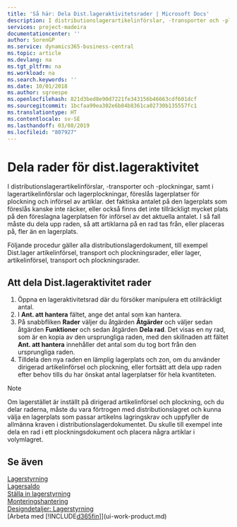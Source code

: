 ```yaml
---
title: 'Så här: Dela Dist.lageraktivitetsrader | Microsoft Docs'
description: I distributionslagerartikelinförslar, -transporter och -plockningar, samt i lagerartikelinförslar och lagerplockningar, föreslås lagerplatser för plockning och införsel av artiklar. det faktiska antalet på den lagerplats som föreslås kanske inte räcker, eller också finns det inte tillräckligt mycket plats på den föreslagna lagerplatsen för införsel av det aktuella antalet. I så fall måste du dela upp raden, så att artiklarna på en rad tas från, eller placeras på, fler än en lagerplats.
services: project-madeira
documentationcenter: ''
author: SorenGP
ms.service: dynamics365-business-central
ms.topic: article
ms.devlang: na
ms.tgt_pltfrm: na
ms.workload: na
ms.search.keywords: ''
ms.date: 10/01/2018
ms.author: sgroespe
ms.openlocfilehash: 821d3bed8e90d7221fe343156b46663cdf601dcf
ms.sourcegitcommit: 1bcfaa99ea302e6b84b8361ca02730b135557fc1
ms.translationtype: HT
ms.contentlocale: sv-SE
ms.lasthandoff: 03/08/2019
ms.locfileid: "807927"
---
```

# <a name="split-warehouse-activity-lines"></a>Dela rader för dist.lageraktivitet
I distributionslagerartikelinförslar, -transporter och -plockningar, samt i lagerartikelinförslar och lagerplockningar, föreslås lagerplatser för plockning och införsel av artiklar. det faktiska antalet på den lagerplats som föreslås kanske inte räcker, eller också finns det inte tillräckligt mycket plats på den föreslagna lagerplatsen för införsel av det aktuella antalet. I så fall måste du dela upp raden, så att artiklarna på en rad tas från, eller placeras på, fler än en lagerplats.  

Följande procedur gäller alla distributionslagerdokument, till exempel Dist.lager artikelinförsel, transport och plockningsrader, eller lager, artikelinförsel, transport och plockningsrader.  

## <a name="to-split-warehouse-activity-lines"></a>Att dela Dist.lageraktivitet rader  
1.  Öppna en lageraktivitetsrad där du försöker manipulera ett otillräckligt antal.  
2.  I **Ant. att hantera** fältet, ange det antal som kan hantera.  
3.  På snabbfliken **Rader** väljer du åtgärden **Åtgärder** och väljer sedan åtgärden **Funktioner** och sedan åtgärden **Dela rad**. Det visas en ny rad, som är en kopia av den ursprungliga raden, med den skillnaden att fältet **Ant. att hantera** innehåller det antal som du tog bort från den ursprungliga raden.  
4.  Tilldela den nya raden en lämplig lagerplats och zon, om du använder dirigerad artikelinförsel och plockning, eller fortsätt att dela upp raden efter behov tills du har önskat antal lagerplatser för hela kvantiteten.  

> [!NOTE]  
>  Om lagerstället är inställt på dirigerad artikelinförsel och plockning, och du delar raderna, måste du vara förtrogen med distributionslagret och kunna välja en lagerplats som passar artikelns lagringskrav och uppfyller de allmänna kraven i distributionslagerdokumentet. Du skulle till exempel inte dela en rad i ett plockningsdokument och placera några artiklar i volymlagret.  

## <a name="see-also"></a>Se även  
[Lagerstyrning](warehouse-manage-warehouse.md)  
[Lagersaldo](inventory-manage-inventory.md)  
[Ställa in lagerstyrning](warehouse-setup-warehouse.md)     
[Monteringshantering](assembly-assemble-items.md)    
[Designdetaljer: Lagerstyrning](design-details-warehouse-management.md)  
[Arbeta med [!INCLUDE[d365fin](includes/d365fin_md.md)]](ui-work-product.md)
